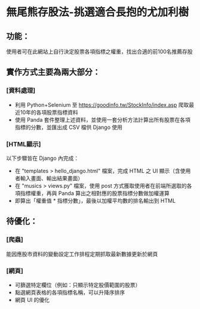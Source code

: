 # 無尾熊存股法-挑選適合長抱的尤加利樹
## 功能：
使用者可在此網站上自行決定股票各項指標之權重，找出合適的前100名推薦存股

## 實作方式主要為兩大部分：
### [資料處理]
- 利用 Python+Selenium 至 https://goodinfo.tw/StockInfo/index.asp 爬取最近10年的各項股票指標資料
- 使用 Panda 套件整理上述資料，並使用一套分析方法計算出所有股票在各項指標的分數，並匯出成 CSV 檔供 Django 使用
### [HTML顯示]
以下步驟皆在 Django 內完成：
- 在 "templates > hello_django.html" 檔案，完成 HTML 之 UI 顯示（含使用者輸入畫面、輸出結果畫面）
- 在 "musics > views.py" 檔案，使用 post 方式獲取使用者在前端所選取的各項指標權重，再與 Panda 算出之相對應的股票指標分數做加權運算
- 即算出「權重值 * 指標分數」，最後以加權平均數的排名輸出到 HTML

## 待優化：
### [爬蟲]
能因應股市資料的變動設定工作排程定期抓取最新數據更新於網頁

### [網頁]
- 可篩選特定欄位（例如：只顯示特定股價範圍的股票）
- 點選網頁表格的各項指標名稱，可以升降序排序
- 網頁 UI 的優化
